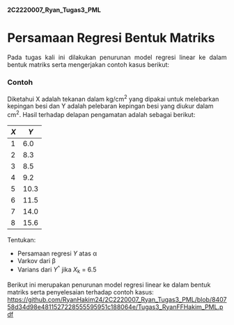 #### 2C2220007_Ryan_Tugas3_PML

# Persamaan Regresi Bentuk Matriks
<p style="text-align: justify;" > Pada tugas kali ini dilakukan penurunan model regresi linear ke dalam bentuk matriks serta mengerjakan contoh kasus berikut: </p>

### Contoh
<p style="text-align: justify:" > Diketahui X adalah tekanan dalam kg/cm<sup>2</sup> yang dipakai untuk melebarkan kepingan besi dan Y adalah pelebaran kepingan besi yang diukur dalam cm<sup>2</sup>. Hasil terhadap delapan pengamatan adalah sebagai berikut: </p>

| *X* | *Y* |
| --- | --- |
| 1 | 6.0 |
| 2 | 8.3 |
| 3 | 8.5 |
| 4 | 9.2 |
| 5 | 10.3 |
| 6 | 11.5 |
| 7 | 14.0 |
| 8 | 15.6 |

Tentukan:
- Persamaan regresi *Y* atas &alpha;
- Varkov dari &beta;
- Varians dari *Y*<sup>^</sup> jika *X*<sub>k</sub> = 6.5

Berikut ini merupakan penurunan model regresi linear ke dalam bentuk matriks serta penyelesaian terhadap contoh kasus:
https://github.com/RyanHakim24/2C2220007_Ryan_Tugas3_PML/blob/840758d34d98e4811527228555595951c188064e/Tugas3_RyanFFHakim_PML.pdf
